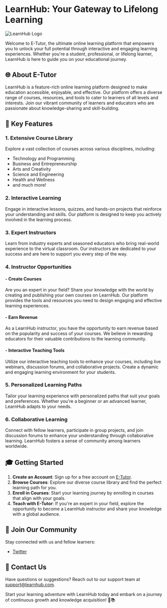 # LearnHub: Your Gateway to Lifelong Learning

![LearnHub Logo](https://example.com/learnhub-logo.png)

Welcome to E-Tutor, the ultimate online learning platform that empowers you to unlock your full potential through interactive and engaging learning experiences. Whether you're a student, professional, or lifelong learner, LearnHub is here to guide you on your educational journey.

## 🌐 About E-Tutor

LearnHub is a feature-rich online learning platform designed to make education accessible, enjoyable, and effective. Our platform offers a diverse range of courses, resources, and tools to cater to learners of all levels and interests. Join our vibrant community of learners and educators who are passionate about knowledge-sharing and skill-building.

## 🚀 Key Features

### 1. **Extensive Course Library**

Explore a vast collection of courses across various disciplines, including:

- Technology and Programming
- Business and Entrepreneurship
- Arts and Creativity
- Science and Engineering
- Health and Wellness
- and much more!

### 2. **Interactive Learning**

Engage in interactive lessons, quizzes, and hands-on projects that reinforce your understanding and skills. Our platform is designed to keep you actively involved in the learning process.

### 3. **Expert Instructors**

Learn from industry experts and seasoned educators who bring real-world experience to the virtual classroom. Our instructors are dedicated to your success and are here to support you every step of the way.

### 4. **Instructor Opportunities**

#### - **Create Courses**

Are you an expert in your field? Share your knowledge with the world by creating and publishing your own courses on LearnHub. Our platform provides the tools and resources you need to design engaging and effective learning experiences.

#### - **Earn Revenue**

As a LearnHub instructor, you have the opportunity to earn revenue based on the popularity and success of your courses. We believe in rewarding educators for their valuable contributions to the learning community.

#### - **Interactive Teaching Tools**

Utilize our interactive teaching tools to enhance your courses, including live webinars, discussion forums, and collaborative projects. Create a dynamic and engaging learning environment for your students.

### 5. **Personalized Learning Paths**

Tailor your learning experience with personalized paths that suit your goals and preferences. Whether you're a beginner or an advanced learner, LearnHub adapts to your needs.

### 6. **Collaborative Learning**

Connect with fellow learners, participate in group projects, and join discussion forums to enhance your understanding through collaborative learning. LearnHub fosters a sense of community among learners worldwide.

## 🎓 Getting Started

1. **Create an Account**: Sign up for a free account on [E-Tutor](https://www.webetitor.vercel.app).
2. **Browse Courses**: Explore our diverse course library and find the perfect learning path for you.
3. **Enroll in Courses**: Start your learning journey by enrolling in courses that align with your goals.
4. **Teach with E-Tutor**: If you're an expert in your field, explore the opportunity to become a LearnHub instructor and share your knowledge with a global audience.

## 🌟 Join Our Community

Stay connected with us and fellow learners:

- [Twitter](https://twitter.com/@yourdevbermuda)

## 📧 Contact Us

Have questions or suggestions? Reach out to our support team at [support@learnhub.com](mailto:olasunkanmiboluwatife110@gmail.com).

Start your learning adventure with LearnHub today and embark on a journey of continuous growth and knowledge acquisition! 🚀📚
